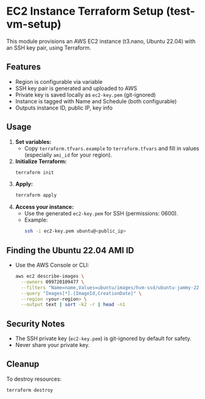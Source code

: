 # EC2 Instance Terraform Setup (test-vm-setup)

This module provisions an AWS EC2 instance (t3.nano, Ubuntu 22.04) with an SSH key pair, using Terraform.

## Features
- Region is configurable via variable
- SSH key pair is generated and uploaded to AWS
- Private key is saved locally as `ec2-key.pem` (git-ignored)
- Instance is tagged with Name and Schedule (both configurable)
- Outputs instance ID, public IP, key info

## Usage
1. **Set variables:**
   - Copy `terraform.tfvars.example` to `terraform.tfvars` and fill in values (especially `ami_id` for your region).
2. **Initialize Terraform:**
   ```sh
   terraform init
   ```
3. **Apply:**
   ```sh
   terraform apply
   ```
4. **Access your instance:**
   - Use the generated `ec2-key.pem` for SSH (permissions: 0600).
   - Example:
     ```sh
     ssh -i ec2-key.pem ubuntu@<public_ip>
     ```

## Finding the Ubuntu 22.04 AMI ID
- Use the AWS Console or CLI:
  ```sh
  aws ec2 describe-images \
    --owners 099720109477 \
    --filters "Name=name,Values=ubuntu/images/hvm-ssd/ubuntu-jammy-22.04-amd64-server-*" \
    --query "Images[*].[ImageId,CreationDate]" \
    --region <your-region> \
    --output text | sort -k2 -r | head -n1
  ```

## Security Notes
- The SSH private key (`ec2-key.pem`) is git-ignored by default for safety.
- Never share your private key.

## Cleanup
To destroy resources:
```sh
terraform destroy
```
